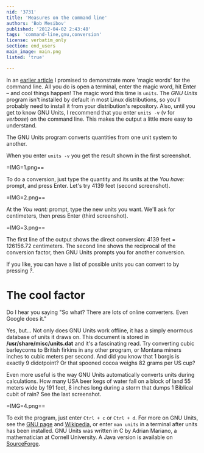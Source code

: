 ```yaml
---
nid: '3731'
title: 'Measures on the command line'
authors: 'Bob Mesibov'
published: '2012-04-02 2:43:48'
tags: 'command-line,gnu,conversion'
license: verbatim_only
section: end_users
main_image: main.png
listed: 'true'

---
```

In an [earlier article](http://www.freesoftwaremagazine.com/articles/find_time_zones_using_command_line) I promised to demonstrate more 'magic words' for the command line. All you do is open a terminal, enter the magic word, hit Enter – and cool things happen! The magic word this time is `units`. The _GNU Units_ program isn't installed by default in most Linux distributions, so you'll probably need to install it from your distribution's repository. Also, until you get to know GNU Units, I recommend that you enter `units -v` (_v_ for _verbose_) on the command line. This makes the output a little more easy to understand.

The GNU Units program converts quantities from one unit system to another. 

<!--break-->

When you enter `units -v` you get the result shown in the first screenshot.

=IMG=1.png==

  
To do a conversion, just type the quantity and its units at the _You have:_ prompt, and press Enter. Let's try 4139 feet (second screenshot).

=IMG=2.png==

At the _You want:_ prompt, type the new units you want. We'll ask for centimeters, then press Enter (third screenshot).

=IMG=3.png==

The first line of the output shows the direct conversion: 4139 feet = 126156.72 centimeters. The second line shows the reciprocal of the conversion factor, then GNU Units prompts you for another conversion.

If you like, you can have a list of possible units you can convert to by pressing _?_.

# The cool factor

Do I hear you saying "So what? There are lots of online converters. Even Google does it."

Yes, but... Not only does GNU Units work offline, it has a simply enormous database of units it draws on. This document is stored in __/usr/share/misc/units.dat__ and it's a fascinating read. Try converting cubic barleycorns to British firkins in any other program, or Montana miners inches to cubic meters per second. And did you know that 1 borgis is exactly 9 didotpoint? Or that spooned cocoa weighs 82 grams per US cup?

Even more useful is the way GNU Units automatically converts units during calculations. How many USA beer kegs of water fall on a block of land 55 meters wide by 191 feet, 8 inches long during a storm that dumps 1 Biblical cubit of rain? See the last screenshot.

=IMG=4.png==

To exit the program, just enter `Ctrl + c` or `Ctrl + d`. For more on GNU Units, see the [GNU page](http://www.gnu.org/software/units/units.html) and [Wikipedia](http://en.wikipedia.org/wiki/Units_%28software%29), or enter `man units` in a terminal after units has been installed. GNU Units was written in C by Adrian Mariano, a mathematician at Cornell University. A Java version is available on [SourceForge](http://units-in-java.sourceforge.net/#top).